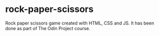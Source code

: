 # rock-paper-scissors
Rock paper scissors game created with HTML, CSS and JS.
It has been done as part of The Odin Project course.